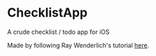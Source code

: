 # ChecklistApp
A crude checklist / todo app for iOS

Made by following Ray Wenderlich's tutorial [here](https://www.raywenderlich.com/5995-beginning-table-views).
